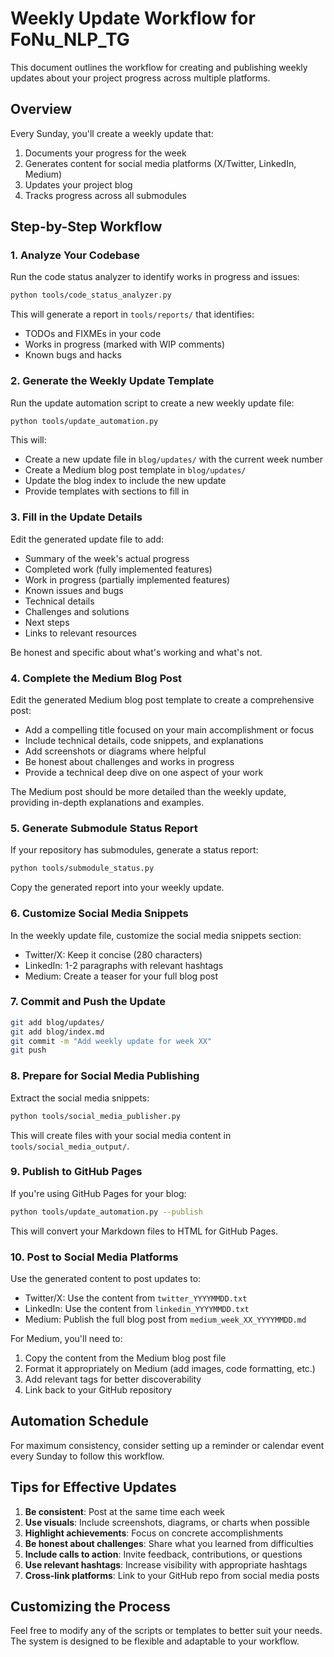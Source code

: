 # Weekly Update Workflow for FoNu_NLP_TG

This document outlines the workflow for creating and publishing weekly updates about your project progress across multiple platforms.

## Overview

Every Sunday, you'll create a weekly update that:
1. Documents your progress for the week
2. Generates content for social media platforms (X/Twitter, LinkedIn, Medium)
3. Updates your project blog
4. Tracks progress across all submodules

## Step-by-Step Workflow

### 1. Analyze Your Codebase

Run the code status analyzer to identify works in progress and issues:

```bash
python tools/code_status_analyzer.py
```

This will generate a report in `tools/reports/` that identifies:
- TODOs and FIXMEs in your code
- Works in progress (marked with WIP comments)
- Known bugs and hacks

### 2. Generate the Weekly Update Template

Run the update automation script to create a new weekly update file:

```bash
python tools/update_automation.py
```

This will:
- Create a new update file in `blog/updates/` with the current week number
- Create a Medium blog post template in `blog/updates/`
- Update the blog index to include the new update
- Provide templates with sections to fill in

### 3. Fill in the Update Details

Edit the generated update file to add:
- Summary of the week's actual progress
- Completed work (fully implemented features)
- Work in progress (partially implemented features)
- Known issues and bugs
- Technical details
- Challenges and solutions
- Next steps
- Links to relevant resources

Be honest and specific about what's working and what's not.

### 4. Complete the Medium Blog Post

Edit the generated Medium blog post template to create a comprehensive post:
- Add a compelling title focused on your main accomplishment or focus
- Include technical details, code snippets, and explanations
- Add screenshots or diagrams where helpful
- Be honest about challenges and works in progress
- Provide a technical deep dive on one aspect of your work

The Medium post should be more detailed than the weekly update, providing in-depth explanations and examples.

### 5. Generate Submodule Status Report

If your repository has submodules, generate a status report:

```bash
python tools/submodule_status.py
```

Copy the generated report into your weekly update.

### 6. Customize Social Media Snippets

In the weekly update file, customize the social media snippets section:
- Twitter/X: Keep it concise (280 characters)
- LinkedIn: 1-2 paragraphs with relevant hashtags
- Medium: Create a teaser for your full blog post

### 7. Commit and Push the Update

```bash
git add blog/updates/
git add blog/index.md
git commit -m "Add weekly update for week XX"
git push
```

### 8. Prepare for Social Media Publishing

Extract the social media snippets:

```bash
python tools/social_media_publisher.py
```

This will create files with your social media content in `tools/social_media_output/`.

### 9. Publish to GitHub Pages

If you're using GitHub Pages for your blog:

```bash
python tools/update_automation.py --publish
```

This will convert your Markdown files to HTML for GitHub Pages.

### 10. Post to Social Media Platforms

Use the generated content to post updates to:
- Twitter/X: Use the content from `twitter_YYYYMMDD.txt`
- LinkedIn: Use the content from `linkedin_YYYYMMDD.txt`
- Medium: Publish the full blog post from `medium_week_XX_YYYYMMDD.md`

For Medium, you'll need to:
1. Copy the content from the Medium blog post file
2. Format it appropriately on Medium (add images, code formatting, etc.)
3. Add relevant tags for better discoverability
4. Link back to your GitHub repository

## Automation Schedule

For maximum consistency, consider setting up a reminder or calendar event every Sunday to follow this workflow.

## Tips for Effective Updates

1. **Be consistent**: Post at the same time each week
2. **Use visuals**: Include screenshots, diagrams, or charts when possible
3. **Highlight achievements**: Focus on concrete accomplishments
4. **Be honest about challenges**: Share what you learned from difficulties
5. **Include calls to action**: Invite feedback, contributions, or questions
6. **Use relevant hashtags**: Increase visibility with appropriate hashtags
7. **Cross-link platforms**: Link to your GitHub repo from social media posts

## Customizing the Process

Feel free to modify any of the scripts or templates to better suit your needs. The system is designed to be flexible and adaptable to your workflow.
